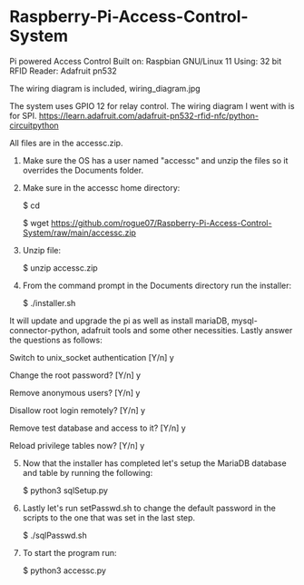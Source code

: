 # Raspberry-Pi-Access-Control-System
Pi powered Access Control
Built on: Raspbian GNU/Linux 11
Using: 32 bit
RFID Reader: Adafruit pn532


The wiring diagram is included, wiring_diagram.jpg


The system uses GPIO 12 for relay control. The wiring diagram I went with is for SPI.
https://learn.adafruit.com/adafruit-pn532-rfid-nfc/python-circuitpython


All files are in the accessc.zip.


1. Make sure the OS has a user named "accessc" and unzip the files so it overrides the Documents folder.

2. Make sure in the accessc home directory:
    
     $ cd

     $ wget https://github.com/rogue07/Raspberry-Pi-Access-Control-System/raw/main/accessc.zip


3. Unzip file:
     
     $ unzip accessc.zip

4. From the command prompt in the Documents directory run the installer:
     
     $ ./installer.sh

It will update and upgrade the pi as well as install mariaDB, mysql-connector-python, adafruit tools and some other necessities. Lastly answer  the questions as follows:



Switch to unix_socket authentication [Y/n] y


Change the root password? [Y/n] y


Remove anonymous users? [Y/n] y


Disallow root login remotely? [Y/n] y


Remove test database and access to it? [Y/n] y


Reload privilege tables now? [Y/n] y



5. Now that the installer has completed let's setup the MariaDB database and table by running the following:
     
     $ python3 sqlSetup.py


6. Lastly let's run setPasswd.sh to change the default password in the scripts to the one that was set in the last step.
     
     $ ./sqlPasswd.sh


7. To start the program run:
     
     $ python3 accessc.py
